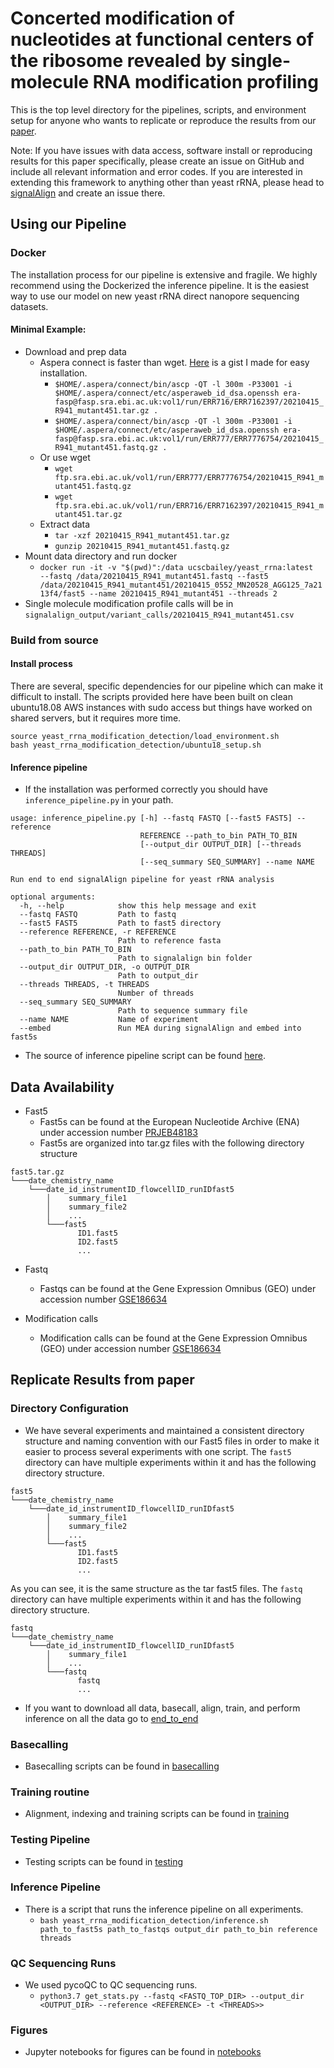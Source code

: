 # Concerted modification of nucleotides at functional centers of the ribosome revealed by single-molecule RNA modification profiling

This is the top level directory for the pipelines, scripts, and environment setup for anyone who wants to
replicate or reproduce the results from our [paper](https://www.biorxiv.org/content/10.1101/2021.12.16.472988v1).

Note: If you have issues with data access, software install or reproducing results for this paper specifically,
please create an issue on GitHub and include all relevant information and error codes. If you are interested in extending
this framework to anything other than yeast rRNA, please head to [signalAlign](https://github.com/UCSC-nanopore-cgl/signalAlign) and 
create an issue there.

## Using our Pipeline

### Docker 
The installation process for our pipeline is extensive and fragile. We highly recommend using the Dockerized the inference 
pipeline. It is the easiest way to use our model on new yeast rRNA direct nanopore sequencing datasets.  

#### Minimal Example:
* Download and prep data
  * Aspera connect is faster than wget. [Here](https://gist.github.com/adbailey4/237d0ca229f5e3c8033933a50a143348) is a gist I made for easy installation.
    * `$HOME/.aspera/connect/bin/ascp -QT -l 300m -P33001 -i $HOME/.aspera/connect/etc/asperaweb_id_dsa.openssh era-fasp@fasp.sra.ebi.ac.uk:vol1/run/ERR716/ERR7162397/20210415_R941_mutant451.tar.gz .`
    * `$HOME/.aspera/connect/bin/ascp -QT -l 300m -P33001 -i $HOME/.aspera/connect/etc/asperaweb_id_dsa.openssh era-fasp@fasp.sra.ebi.ac.uk:vol1/run/ERR777/ERR7776754/20210415_R941_mutant451.fastq.gz .`
  * Or use wget
    * `wget ftp.sra.ebi.ac.uk/vol1/run/ERR777/ERR7776754/20210415_R941_mutant451.fastq.gz`
    * `wget ftp.sra.ebi.ac.uk/vol1/run/ERR716/ERR7162397/20210415_R941_mutant451.tar.gz`
  * Extract data
    * `tar -xzf 20210415_R941_mutant451.tar.gz`
    * `gunzip 20210415_R941_mutant451.fastq.gz`
* Mount data directory and run docker
  * `docker run -it -v "$(pwd)":/data ucscbailey/yeast_rrna:latest  --fastq /data/20210415_R941_mutant451.fastq --fast5 /data/20210415_R941_mutant451/20210415_0552_MN20528_AGG125_7a2113f4/fast5 --name 20210415_R941_mutant451 --threads 2`
* Single molecule modification profile calls will be in `signalalign_output/variant_calls/20210415_R941_mutant451.csv`

### Build from source
#### Install process
There are several, specific dependencies for our pipeline which can make it difficult to install. The scripts provided here
have been built on clean ubuntu18.08 AWS instances with sudo access but things have worked on shared servers, 
but it requires more time.

```
source yeast_rrna_modification_detection/load_environment.sh
bash yeast_rrna_modification_detection/ubuntu18_setup.sh
```

#### Inference pipeline

* If the installation was performed correctly you should have `inference_pipeline.py` in your path.
```
usage: inference_pipeline.py [-h] --fastq FASTQ [--fast5 FAST5] --reference
                             REFERENCE --path_to_bin PATH_TO_BIN
                             [--output_dir OUTPUT_DIR] [--threads THREADS]
                             [--seq_summary SEQ_SUMMARY] --name NAME

Run end to end signalAlign pipeline for yeast rRNA analysis

optional arguments:
  -h, --help            show this help message and exit
  --fastq FASTQ         Path to fastq
  --fast5 FAST5         Path to fast5 directory
  --reference REFERENCE, -r REFERENCE
                        Path to reference fasta
  --path_to_bin PATH_TO_BIN
                        Path to signalalign bin folder
  --output_dir OUTPUT_DIR, -o OUTPUT_DIR
                        Path to output_dir
  --threads THREADS, -t THREADS
                        Number of threads
  --seq_summary SEQ_SUMMARY
                        Path to sequence summary file
  --name NAME           Name of experiment
  --embed               Run MEA during signalAlign and embed into fast5s
```
* The source of inference pipeline script can be found [here](https://github.com/adbailey4/rrna_scripts/blob/v1.0.0/src/rrna_analysis/scripts/inference_pipeline.py).



## Data Availability

* Fast5
  * Fast5s can be found at the European Nucleotide Archive (ENA) under accession number [PRJEB48183](https://www.ebi.ac.uk/ena/browser/view/PRJEB48183?show=reads)
  * Fast5s are organized into tar.gz files with the following directory structure

```
fast5.tar.gz
└───date_chemistry_name
    └───date_id_instrumentID_flowcellID_runIDfast5
        │    summary_file1
        │    summary_file2
        │    ...
        └───fast5
               ID1.fast5
               ID2.fast5
               ...
```

* Fastq
  * Fastqs can be found at the Gene Expression Omnibus (GEO) under accession number [GSE186634](https://www.ncbi.nlm.nih.gov/geo/query/acc.cgi?acc=GSE186634)

* Modification calls
  * Modification calls can be found at the Gene Expression Omnibus (GEO) under accession number [GSE186634](https://www.ncbi.nlm.nih.gov/geo/query/acc.cgi?acc=GSE186634)


## Replicate Results from paper

### Directory Configuration
* We have several experiments and maintained a consistent directory structure and naming convention with our Fast5 files in order to make it easier 
to process several experiments with one script. The `fast5` directory can have multiple experiments within it and has the following directory structure. 
```
fast5
└───date_chemistry_name
    └───date_id_instrumentID_flowcellID_runIDfast5
        │    summary_file1
        │    summary_file2
        │    ...
        └───fast5
               ID1.fast5
               ID2.fast5
               ...
```
As you can see, it is the same structure as the tar fast5 files.
The `fastq` directory can have multiple experiments within it and has the following directory structure. 
```
fastq
└───date_chemistry_name
    └───date_id_instrumentID_flowcellID_runIDfast5
        │    summary_file1
        │    ...
        └───fastq
               fastq
               ...
```
* If you want to download all data, basecall, align, train, and perform inference on
all the data go to [end_to_end](end_to_end/end_to_end.md)

### Basecalling

* Basecalling scripts can be found in [basecalling](basecalling/basecalling.md)

### Training routine

* Alignment, indexing and training scripts can be found in [training](training/training.md)

### Testing Pipeline

* Testing scripts can be found in [testing](testing/testing.md)

### Inference Pipeline

* There is a script that runs the inference pipeline on all experiments.
  * `bash yeast_rrna_modification_detection/inference.sh path_to_fast5s path_to_fastqs output_dir path_to_bin reference threads`
  
### QC Sequencing Runs

* We used pycoQC to QC sequencing runs. 
  * `python3.7 get_stats.py --fastq <FASTQ_TOP_DIR> --output_dir <OUTPUT_DIR> --reference <REFERENCE> -t <THREADS>>`

### Figures

* Jupyter notebooks for figures can be found in [notebooks](notebooks/notebooks.md)

